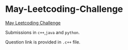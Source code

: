 # May-Leetcoding-Challenge

[May Leetcoding Challenge](https://leetcode.com/explore/featured/card/may-leetcoding-challenge/)

Submissions in `c++`,`java` and `python`.

Question link is provided in `.c++` file.
